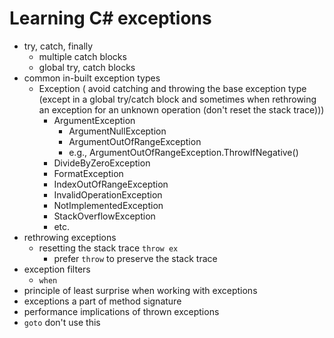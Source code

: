 # Learning C# exceptions

- try, catch, finally
  - multiple catch blocks
  - global try, catch blocks
- common in-built exception types
  - Exception (
    avoid catching and throwing the base exception type
    (except in a global try/catch block and
    sometimes when rethrowing an exception for an unknown operation
    (don't reset the stack trace)))
    - ArgumentException
      - ArgumentNullException
      - ArgumentOutOfRangeException
      - e.g., ArgumentOutOfRangeException.ThrowIfNegative()
    - DivideByZeroException
    - FormatException
    - IndexOutOfRangeException
    - InvalidOperationException
    - NotImplementedException
    - StackOverflowException
    - etc.
- rethrowing exceptions
  - resetting the stack trace `throw ex`
    - prefer `throw` to preserve the stack trace
- exception filters
  - `when`
- principle of least surprise when working with exceptions
- exceptions a part of method signature
- performance implications of thrown exceptions
- `goto` don't use this
